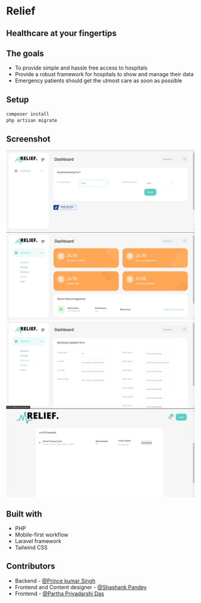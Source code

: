 # Relief

## Healthcare at your fingertips

## The goals

- To provide simple and hassle free access to hospitals
- Provide a robust framework for hospitals to show and manage their data
- Emergency patients should get the utmost care as soon as possible

## Setup

```bash
composer install
php artisan migrate
```

## Screenshot

<div class="">
<img src="./public/images/screenshots/Screenshot 2022-09-11 190601.png" alt="">
<img src="./public/images/screenshots/Screenshot 2022-09-11 190658.png" alt="">
<img src="./public/images/screenshots/Screenshot 2022-09-11 190817.png" alt="">
<img src="./public/images/screenshots/Screenshot 2022-09-11 190917.png" alt="">
</div>

## Built with

- PHP
- Mobile-first workflow
- Laravel framework
- Tailwind CSS

## Contributors

- Backend - [@Prince kumar Singh](https://github.com/iprincekumarsingh)
- Frontend and Content designer - [@Shashank Pandey](https://github.com/shashank-iter)
- Frontend - [@Partha Priyadarshi Das](https://github.com/MrSnor)
